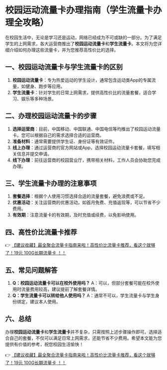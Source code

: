 # 校园运动流量卡办理指南（学生流量卡办理全攻略）

在校园生活中，无论是学习还是运动，网络已经成为不可或缺的一部分。为了满足学生的上网需求，各大运营商推出了**校园运动流量卡**和**学生流量卡**。本文将为您详细介绍如何办理这些流量卡，并为您推荐高性价比的选择。

## 一、校园运动流量卡与学生流量卡的区别

1. **校园运动流量卡**：专为热爱运动的学生设计，通常包含运动类App的专属流量，如健身、跑步等应用。
2. **学生流量卡**：针对学生的日常上网需求，提供高性价比的流量套餐，适合学习、娱乐等多种场景。

## 二、办理校园运动流量卡的步骤

1. **选择运营商**：目前，中国移动、中国联通、中国电信等均推出了校园运动流量卡。您可以根据自己的需求选择合适的运营商。
2. **准备材料**：通常需要提供学生证、身份证等有效证件。
3. **线上办理**：通过运营商的官方网站或App，选择校园运动流量卡套餐，填写相关信息并提交申请。
4. **线下办理**：前往运营商的校园营业厅，携带相关材料，工作人员会协助您完成办理。

## 三、学生流量卡办理的注意事项

1. **套餐选择**：根据个人使用习惯选择合适的流量套餐，避免浪费或不足。
2. **优惠活动**：关注运营商的优惠活动，如首月免费、充值返现等，可以节省不少费用。
3. **有效期**：注意流量卡的有效期，及时充值或续费，以免影响使用。

## 四、高性价比流量卡推荐

👉 [【建议收藏】最全聚合流量卡指南来啦！高性价比流量卡推荐，看这个就够了！19元 100G长期流量卡 ！！](https://bit.ly/Liuliangka)

## 五、常见问题解答

1. **Q：校园运动流量卡可以在校外使用吗？**
   A：可以，但部分套餐可能在校外使用时流量费用较高，建议提前了解套餐详情。
2. **Q：学生流量卡可以转给他人使用吗？**
   A：通常不可以，学生流量卡与学生身份绑定，建议本人使用。

## 六、总结

办理**校园运动流量卡**和**学生流量卡**并不复杂，只需按照上述步骤操作即可。选择适合自己的套餐，不仅可以满足日常上网需求，还能节省不少费用。希望本文能为您提供有价值的参考，祝您校园生活愉快！

👉 [【建议收藏】最全聚合流量卡指南来啦！高性价比流量卡推荐，看这个就够了！19元 100G长期流量卡 ！！](https://bit.ly/Liuliangka)